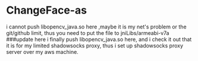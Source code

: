 # ChangeFace-as
i cannot push libopencv_java.so here ,maybe it is my net's problem or the git/github limit, thus you need to put the file to jniLibs/armeabi-v7a
###update here
i finally push libopencv_java.so here, and i check it out that it is for my limited shadowsocks proxy, thus i set up shadowsocks proxy server over my aws machine.

